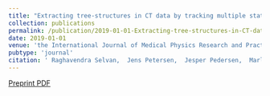 ```yaml
---
title: "Extracting tree-structures in CT data by tracking multiple statistically ranked hypotheses"
collection: publications
permalink: /publication/2019-01-01-Extracting-tree-structures-in-CT-data-by-tracking-multiple-statistically-ranked-hypotheses
date: 2019-01-01
venue: 'the International Journal of Medical Physics Research and Practice'
pubtype: 'journal'
citation: ' Raghavendra Selvan,  Jens Petersen,  Jesper Pedersen,  Marleen Bruijne, &quot;Extracting tree-structures in CT data by tracking multiple statistically ranked hypotheses.&quot; The International Journal of Medical Physics Research and Practice, 2019.'
---
```

[Preprint PDF](https://arxiv.org/pdf/1806.08981)

